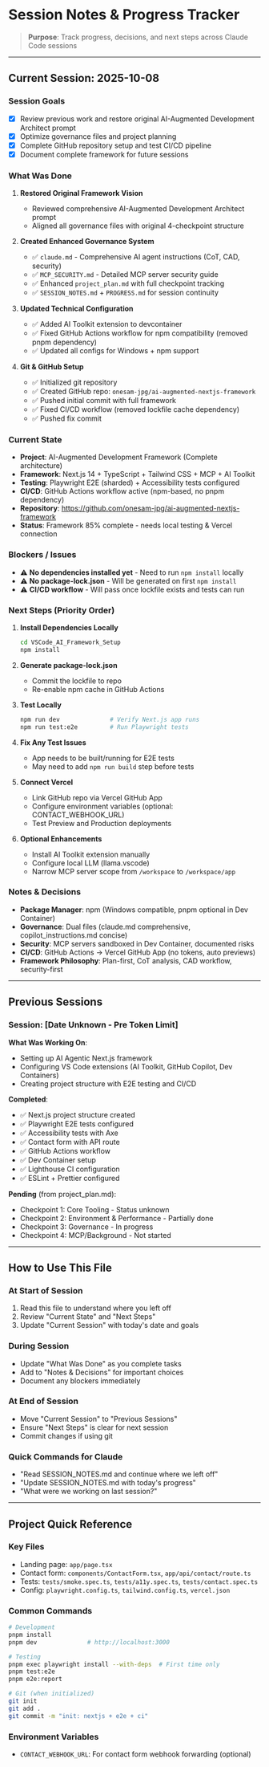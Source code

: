 # Session Notes & Progress Tracker

> **Purpose**: Track progress, decisions, and next steps across Claude Code sessions

---

## Current Session: 2025-10-08

### Session Goals
- [x] Review previous work and restore original AI-Augmented Development Architect prompt
- [x] Optimize governance files and project planning
- [x] Complete GitHub repository setup and test CI/CD pipeline
- [x] Document complete framework for future sessions

### What Was Done
1. **Restored Original Framework Vision**
   - Reviewed comprehensive AI-Augmented Development Architect prompt
   - Aligned all governance files with original 4-checkpoint structure

2. **Created Enhanced Governance System**
   - ✅ `claude.md` - Comprehensive AI agent instructions (CoT, CAD, security)
   - ✅ `MCP_SECURITY.md` - Detailed MCP server security guide
   - ✅ Enhanced `project_plan.md` with full checkpoint tracking
   - ✅ `SESSION_NOTES.md` + `PROGRESS.md` for session continuity

3. **Updated Technical Configuration**
   - ✅ Added AI Toolkit extension to devcontainer
   - ✅ Fixed GitHub Actions workflow for npm compatibility (removed pnpm dependency)
   - ✅ Updated all configs for Windows + npm support

4. **Git & GitHub Setup**
   - ✅ Initialized git repository
   - ✅ Created GitHub repo: `onesam-jpg/ai-augmented-nextjs-framework`
   - ✅ Pushed initial commit with full framework
   - ✅ Fixed CI/CD workflow (removed lockfile cache dependency)
   - ✅ Pushed fix commit

### Current State
- **Project**: AI-Augmented Development Framework (Complete architecture)
- **Framework**: Next.js 14 + TypeScript + Tailwind CSS + MCP + AI Toolkit
- **Testing**: Playwright E2E (sharded) + Accessibility tests configured
- **CI/CD**: GitHub Actions workflow active (npm-based, no pnpm dependency)
- **Repository**: https://github.com/onesam-jpg/ai-augmented-nextjs-framework
- **Status**: Framework 85% complete - needs local testing & Vercel connection

### Blockers / Issues
- ⚠️ **No dependencies installed yet** - Need to run `npm install` locally
- ⚠️ **No package-lock.json** - Will be generated on first `npm install`
- ⚠️ **CI/CD workflow** - Will pass once lockfile exists and tests can run

### Next Steps (Priority Order)
1. **Install Dependencies Locally**
   ```bash
   cd VSCode_AI_Framework_Setup
   npm install
   ```

2. **Generate package-lock.json**
   - Commit the lockfile to repo
   - Re-enable npm cache in GitHub Actions

3. **Test Locally**
   ```bash
   npm run dev              # Verify Next.js app runs
   npm run test:e2e         # Run Playwright tests
   ```

4. **Fix Any Test Issues**
   - App needs to be built/running for E2E tests
   - May need to add `npm run build` step before tests

5. **Connect Vercel**
   - Link GitHub repo via Vercel GitHub App
   - Configure environment variables (optional: CONTACT_WEBHOOK_URL)
   - Test Preview and Production deployments

6. **Optional Enhancements**
   - Install AI Toolkit extension manually
   - Configure local LLM (llama.vscode)
   - Narrow MCP server scope from `/workspace` to `/workspace/app`

### Notes & Decisions
- **Package Manager**: npm (Windows compatible, pnpm optional in Dev Container)
- **Governance**: Dual files (claude.md comprehensive, copilot_instructions.md concise)
- **Security**: MCP servers sandboxed in Dev Container, documented risks
- **CI/CD**: GitHub Actions → Vercel GitHub App (no tokens, auto previews)
- **Framework Philosophy**: Plan-first, CoT analysis, CAD workflow, security-first

---

## Previous Sessions

### Session: [Date Unknown - Pre Token Limit]

**What Was Working On**:
- Setting up AI Agentic Next.js framework
- Configuring VS Code extensions (AI Toolkit, GitHub Copilot, Dev Containers)
- Creating project structure with E2E testing and CI/CD

**Completed**:
- ✅ Next.js project structure created
- ✅ Playwright E2E tests configured
- ✅ Accessibility tests with Axe
- ✅ Contact form with API route
- ✅ GitHub Actions workflow
- ✅ Dev Container setup
- ✅ Lighthouse CI configuration
- ✅ ESLint + Prettier configured

**Pending** (from project_plan.md):
- Checkpoint 1: Core Tooling - Status unknown
- Checkpoint 2: Environment & Performance - Partially done
- Checkpoint 3: Governance - In progress
- Checkpoint 4: MCP/Background - Not started

---

## How to Use This File

### At Start of Session
1. Read this file to understand where you left off
2. Review "Current State" and "Next Steps"
3. Update "Current Session" with today's date and goals

### During Session
- Update "What Was Done" as you complete tasks
- Add to "Notes & Decisions" for important choices
- Document any blockers immediately

### At End of Session
- Move "Current Session" to "Previous Sessions"
- Ensure "Next Steps" is clear for next session
- Commit changes if using git

### Quick Commands for Claude
- "Read SESSION_NOTES.md and continue where we left off"
- "Update SESSION_NOTES.md with today's progress"
- "What were we working on last session?"

---

## Project Quick Reference

### Key Files
- Landing page: `app/page.tsx`
- Contact form: `components/ContactForm.tsx`, `app/api/contact/route.ts`
- Tests: `tests/smoke.spec.ts`, `tests/a11y.spec.ts`, `tests/contact.spec.ts`
- Config: `playwright.config.ts`, `tailwind.config.ts`, `vercel.json`

### Common Commands
```bash
# Development
pnpm install
pnpm dev              # http://localhost:3000

# Testing
pnpm exec playwright install --with-deps  # First time only
pnpm test:e2e
pnpm e2e:report

# Git (when initialized)
git init
git add .
git commit -m "init: nextjs + e2e + ci"
```

### Environment Variables
- `CONTACT_WEBHOOK_URL`: For contact form webhook forwarding (optional)
